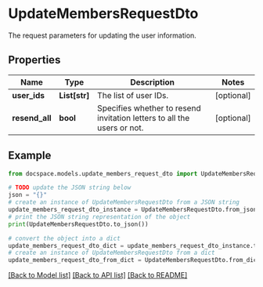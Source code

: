 # UpdateMembersRequestDto

The request parameters for updating the user information.

## Properties

Name | Type | Description | Notes
------------ | ------------- | ------------- | -------------
**user_ids** | **List[str]** | The list of user IDs. | [optional] 
**resend_all** | **bool** | Specifies whether to resend invitation letters to all the users or not. | [optional] 

## Example

```python
from docspace.models.update_members_request_dto import UpdateMembersRequestDto

# TODO update the JSON string below
json = "{}"
# create an instance of UpdateMembersRequestDto from a JSON string
update_members_request_dto_instance = UpdateMembersRequestDto.from_json(json)
# print the JSON string representation of the object
print(UpdateMembersRequestDto.to_json())

# convert the object into a dict
update_members_request_dto_dict = update_members_request_dto_instance.to_dict()
# create an instance of UpdateMembersRequestDto from a dict
update_members_request_dto_from_dict = UpdateMembersRequestDto.from_dict(update_members_request_dto_dict)
```
[[Back to Model list]](../README.md#documentation-for-models) [[Back to API list]](../README.md#documentation-for-api-endpoints) [[Back to README]](../README.md)


